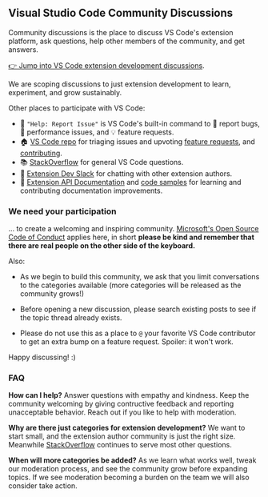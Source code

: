## Visual Studio Code Community Discussions

Community discussions is the place to discuss VS Code's extension platform, ask
questions, help other members of the community, and get answers.

[👉 Jump into VS Code extension development discussions](https://github.com/microsoft/vscode-discussions/discussions).

We are scoping discussions to just extension development to learn, experiment,
and grow sustainably.

Other places to participate with VS Code:

-   🔎 `"Help: Report Issue"` is VS Code's built-in command to 🐛 report bugs,
    🐌 performance issues, and 💡 feature requests.
-   🏠 [VS Code repo](https://github.com/microsoft/vscode) for triaging issues
    and upvoting
    [feature requests](https://go.microsoft.com/fwlink/?LinkID=533482), and
    [contributing](https://github.com/microsoft/vscode/wiki/How-to-Contribute).
-   📚 [StackOverflow](https://stackoverflow.com/questions/tagged/vscode) for
    general VS Code questions.
-   💬 [Extension Dev Slack](https://aka.ms/vscode-dev-community) for chatting
    with other extension authors.
-   🩻 [Extension API Documentation](https://code.visualstudio.com/api) and
    [code samples](https://github.com/microsoft/vscode-extension-samples) for
    learning and contributing documentation improvements.

### We need your participation

… to create a welcoming and inspiring community.
[Microsoft's Open Source Code of Conduct](https://opensource.microsoft.com/codeofconduct/)
applies here, in short **please be kind and remember that there are real people
on the other side of the keyboard.**

Also:

-   As we begin to build this community, we ask that you limit conversations to
    the categories available (more categories will be released as the community
    grows!)

-   Before opening a new discussion, please search existing posts to see if the
    topic thread already exists.

-   Please do not use this as a place to `@` your favorite VS Code contributor
    to get an extra bump on a feature request. Spoiler: it won't work.

Happy discussing! :)

### FAQ

**How can I help?** Answer questions with empathy and kindness. Keep the
community welcoming by giving contructive feedback and reporting unacceptable
behavior. Reach out if you like to help with moderation.

**Why are there just categories for extension development?** We want to start
small, and the extension author community is just the right size. Meanwhile
[StackOverflow](https://stackoverflow.com/questions/tagged/visual-studio-code?tab=Newest)
continues to serve most other questions.

**When will more categories be added?** As we learn what works well, tweak our
moderation process, and see the community grow before expanding topics. If we
see moderation becoming a burden on the team we will also consider take action.
